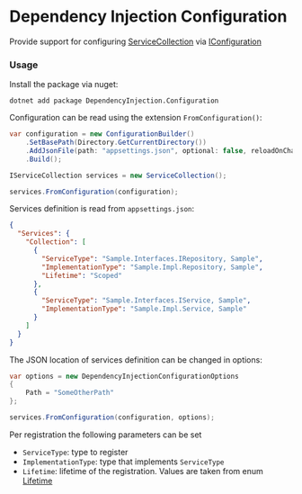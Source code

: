 # Dependency Injection Configuration
Provide support for configuring [ServiceCollection](https://www.nuget.org/packages/Microsoft.Extensions.DependencyInjection) via [IConfiguration](https://www.nuget.org/packages/Microsoft.Extensions.Configuration.Json)

### Usage

Install the package via nuget:

```shell
dotnet add package DependencyInjection.Configuration
```

Configuration can be read using the extension `FromConfiguration()`:

```csharp
var configuration = new ConfigurationBuilder()
    .SetBasePath(Directory.GetCurrentDirectory())
    .AddJsonFile(path: "appsettings.json", optional: false, reloadOnChange: true)
    .Build();

IServiceCollection services = new ServiceCollection();

services.FromConfiguration(configuration);
```

Services definition is read from `appsettings.json`:

```json
{
  "Services": {
    "Collection": [
      {
        "ServiceType": "Sample.Interfaces.IRepository, Sample",
        "ImplementationType": "Sample.Impl.Repository, Sample",
        "Lifetime": "Scoped"
      },
      {
        "ServiceType": "Sample.Interfaces.IService, Sample",
        "ImplementationType": "Sample.Impl.Service, Sample"
      }
    ]
  }
}
```

The JSON location of services definition can be changed in options:

```csharp
var options = new DependencyInjectionConfigurationOptions
{
    Path = "SomeOtherPath"
};

services.FromConfiguration(configuration, options);
```


Per registration the following parameters can be set

- `ServiceType`: type to register
- `ImplementationType`: type that implements `ServiceType`
- `Lifetime`: lifetime of the registration. Values are taken from enum [Lifetime](https://learn.microsoft.com/en-us/dotnet/api/microsoft.extensions.dependencyinjection.servicelifetime)